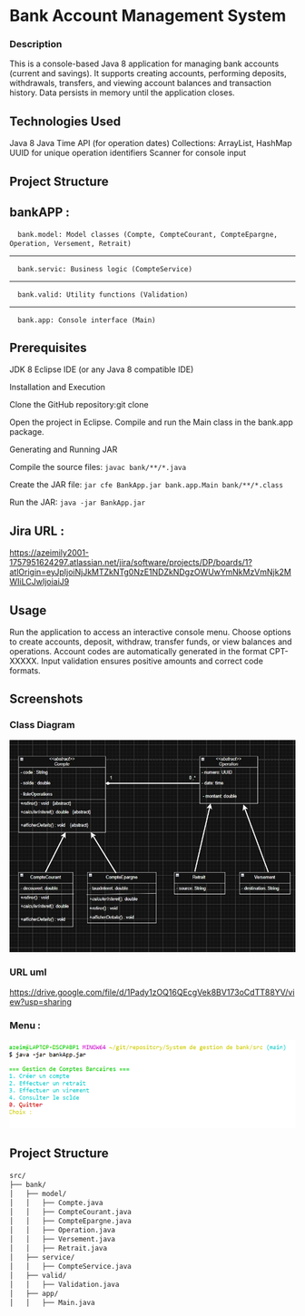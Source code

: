 # Bank Account Management System
 ### Description
   This is a console-based Java 8 application for managing bank accounts (current and savings). It supports creating accounts, performing deposits, withdrawals, transfers, and viewing account balances and transaction history. Data persists in memory until the application closes.
## Technologies Used

Java 8
Java Time API (for operation dates)
Collections: ArrayList, HashMap
UUID for unique operation identifiers
Scanner for console input

## Project Structure

bankAPP : 
------------------------------------------------------------------------------------------
      bank.model: Model classes (Compte, CompteCourant, CompteEpargne, Operation, Versement, Retrait)
--------------------------------------------------
      bank.servic: Business logic (CompteService)
--------------------------------------------------
      bank.valid: Utility functions (Validation)
--------------------------------------------------
      bank.app: Console interface (Main)

## Prerequisites

JDK 8
Eclipse IDE (or any Java 8 compatible IDE)

Installation and Execution

Clone the GitHub repository:git clone <repository-url>


Open the project in Eclipse.
Compile and run the Main class in the bank.app package.

Generating and Running JAR

Compile the source files:  `javac bank/**/*.java`


Create the JAR file: `jar cfe BankApp.jar bank.app.Main bank/**/*.class`


Run the JAR: `java -jar BankApp.jar`



## Jira URL : 


https://azeimily2001-1757951624297.atlassian.net/jira/software/projects/DP/boards/1?atlOrigin=eyJpIjoiNjJkMTZkNTg0NzE1NDZkNDgzOWUwYmNkMzVmNjk2MWIiLCJwIjoiaiJ9

## Usage

Run the application to access an interactive console menu.
Choose options to create accounts, deposit, withdraw, transfer funds, or view balances and operations.
Account codes are automatically generated in the format CPT-XXXXX.
Input validation ensures positive amounts and correct code formats.

## Screenshots
  ### Class Diagram

![alt text](<Capture d’écran_18-9-2025_9565_app.diagrams.net.jpeg>)


  ### URL  uml
  
  https://drive.google.com/file/d/1Pady1zOQ16QEcgVek8BV173oCdTT88YV/view?usp=sharing
 
 ### Menu :

![alt text]({273CE22A-93DF-476F-9120-C4C4CB91D9D3}.png)




## Project Structure

```text
src/
├── bank/
│   ├── model/
│   │   ├── Compte.java
│   │   ├── CompteCourant.java
│   │   ├── CompteEpargne.java
│   │   ├── Operation.java
│   │   ├── Versement.java
│   │   ├── Retrait.java
│   ├── service/
│   │   ├── CompteService.java
│   ├── valid/
│   │   ├── Validation.java
│   ├── app/
│   │   ├── Main.java
